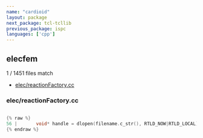 ```yaml
---
name: "cardioid"
layout: package
next_package: tcl-tcllib
previous_package: ispc
languages: ['cpp']
---
```

## elecfem
1 / 1451 files match

 - [elec/reactionFactory.cc](#elecreactionfactorycc)

### elec/reactionFactory.cc

```cpp

{% raw %}
56 |       void* handle = dlopen(filename.c_str(), RTLD_NOW|RTLD_LOCAL);
{% endraw %}

```